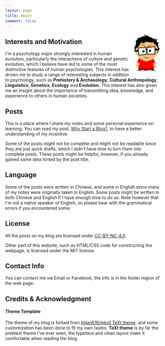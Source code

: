 ```yaml
---
layout: page
title: About
comment: false
---
```


<style>
    tab0 { padding-left: 1.1em; }
    tab1 { padding-left: 4em; }
    tab2 { padding-left: 8em; }
    ul {list-style-image: none;}
    p.indent{
      font-size: 0.9em;
    	padding-left: 1.1em;
    	padding-bottom: 1.5em;
      margin-top: -0.3em;
    }
</style>

<img src="/assets/images/me-about.png" class="ori" style="width:20%;float: right;"/>


## Interests and Motivation

I'm a psychology major strongly interested in human evolution, particularly the interactions of culture and genetic evolution, which I believe have led to some of the most distinctive features of human psychologies. This interest has driven me to study a range of interesting subjects in addition to psychology, such as **Prehistory & Archaeology**, **Cultural Anthropology**, **Linguistics**, **Genetics**, **Ecology** and **Evolution**. This interest has also given me an insight about the importance of transmitting idea, knowledge, and experience to others in human societies. 

## Posts

This is a place where I share my notes and some personal experience on learning. You can read my post, [Why Start a Blog?](https://liao961120.github.io/2017/11/26/why-start-a-blog), to have a better understanding of  my incentive.

Some of the posts might not be complete and might not be readable since they are just quick drafts, which I didn't have time to turn them into complete posts. These posts might be helpful, however, if you already gained some idea hinted by the post title.


## Language

Some of the posts were written in Chinese, and some in English since many of my notes were originally taken in English. Some posts might be written in both Chinese and English if I have enough time to do so. Note however that I'm not a native speaker of English, so please bear with the grammatical errors if you encountered some.

## License

All the posts on my blog are licensed under <a rel="license" href="http://creativecommons.org/licenses/by-nc/4.0/">CC-BY-NC-4.0</a>.

Other part of this website, such as HTML/CSS code for constructing the webpage, is licensed under the MIT license.

## Contact Info

You can contact me via Email or Facebook, the info is in the footer region of the web page.

<!--  via my [résumé](./resume/cv.html) or  -->

## Credits & Acknowledgment

#### **Theme Template**

The theme of my blog is forked from [kitian616/jekyll TeXt theme](https://github.com/kitian616/jekyll-TeXt-theme), and some customization has been done to fit my own tastes. **TeXt theme** is by far the prettiest theme I've ever seen, the typeface and clean layout make it comfortable when reading the blog.



<br>